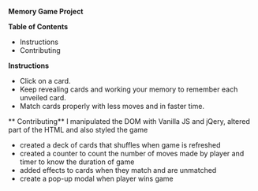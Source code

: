 **Memory Game Project**

**Table of Contents**

* Instructions
* Contributing

 **Instructions**
* Click on a card.
* Keep revealing cards and working your memory to remember each unveiled card.
* Match cards properly with less moves and in faster time.

** Contributing**
I manipulated the DOM with Vanilla JS and jQery, altered part of the HTML and also styled the game

* created a deck of cards that shuffles when game is refreshed
* created a counter to count the number of moves made by player and timer to know the duration of game
* added effects to cards when they match and are unmatched
* create a pop-up modal when player wins game

